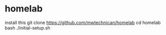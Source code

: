 # homelab

install this 
git clone https://github.com/mwtechnican/homelab
cd homelab
bash ./initial-setup.sh